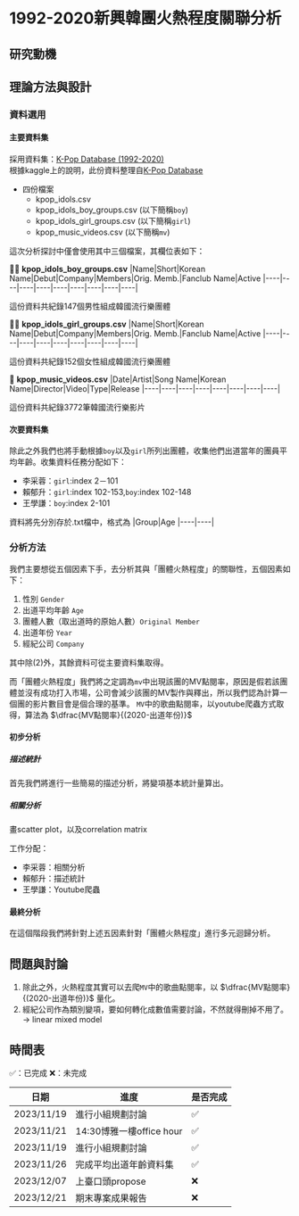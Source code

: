 # 1992-2020新興韓團火熱程度關聯分析
## 研究動機
## 理論方法與設計
### 資料選用
#### 主要資料集
採用資料集：[K-Pop Database (1992-2020)](https://www.kaggle.com/datasets/kimjihoo/kpopdb/data)<br>
根據kaggle上的說明，此份資料整理自[K-Pop Database](https://dbkpop.com/)<br>
- 四份檔案
  + kpop_idols.csv
  + kpop_idols_boy_groups.csv (以下簡稱`boy`)
  + kpop_idols_girl_groups.csv (以下簡稱`girl`)
  + kpop_music_videos.csv (以下簡稱`mv`)
 
這次分析探討中僅會使用其中三個檔案，其欄位表如下：

💁‍♂️ **kpop_idols_boy_groups.csv**
|﻿Name|Short|Korean Name|Debut|Company|Members|Orig. Memb.|Fanclub Name|Active
|----|----|----|----|----|----|----|----|----|

這份資料共紀錄147個男性組成韓國流行樂團體

💁‍♀️ **kpop_idols_girl_groups.csv**
|﻿Name|Short|Korean Name|Debut|Company|Members|Orig. Memb.|Fanclub Name|Active
|----|----|----|----|----|----|----|----|----|

這份資料共紀錄152個女性組成韓國流行樂團體

🎵 **kpop_music_videos.csv**
|﻿Date|Artist|Song Name|Korean Name|Director|Video|Type|Release
|----|----|----|----|----|----|----|----|

這份資料共紀錄3772筆韓國流行樂影片

#### 次要資料集
除此之外我們也將手動根據`boy`以及`girl`所列出團體，收集他們出道當年的團員平均年齡。收集資料任務分配如下：
- 李采蓉：`girl`:index 2－101
- 賴郁升：`girl`:index 102-153,`boy`:index 102-148
- 王學謙：`boy`:index 2-101<br>

資料將先分別存於.txt檔中，格式為
|﻿Group|Age
|----|----|

### 分析方法

我們主要想從五個因素下手，去分析其與「團體火熱程度」的關聯性，五個因素如下：
1) 性別 `Gender`
2) 出道平均年齡 `Age`
3) 團體人數（取出道時的原始人數）`Original Member`
4) 出道年份 `Year`
5) 經紀公司 `Company`

其中除(2)外，其餘資料可從主要資料集取得。<br>

而「團體火熱程度」我們將之定調為`mv`中出現該團的MV點閱率，原因是假若該團體並沒有成功打入市場，公司會減少該團的MV製作與釋出，所以我們認為計算一個團的影片數目會是個合理的基準。
`MV`中的歌曲點閱率，以youtube爬蟲方式取得，算法為 $\dfrac{MV點閱率}{(2020-出道年份)}$
#### 初步分析

##### 描述統計
首先我們將進行一些簡易的描述分析，將變項基本統計量算出。

##### 相關分析
畫scatter plot，以及correlation matrix<br>

工作分配：
- 李采蓉：相關分析
- 賴郁升：描述統計
- 王學謙：Youtube爬蟲

#### 最終分析
在這個階段我們將針對上述五因素針對「團體火熱程度」進行多元迴歸分析。

## 問題與討論
1) 除此之外，火熱程度其實可以去爬`MV`中的歌曲點閱率，以 $\dfrac{MV點閱率}{(2020-出道年份)}$ 量化。
2) 經紀公司作為類別變項，要如何轉化成數值需要討論，不然就得刪掉不用了。 -> linear mixed model

## 時間表
✅：已完成 ❌：未完成

|日期|進度|是否完成
|---|---|---|
|2023/11/19|進行小組規劃討論|✅|
|2023/11/21|14:30博雅一樓office hour|✅|
|2023/11/19|進行小組規劃討論|✅|
|2023/11/26|完成平均出道年齡資料集|✅|
|2023/12/07|上臺口頭propose|❌|
|2023/12/21|期末專案成果報告|❌|
